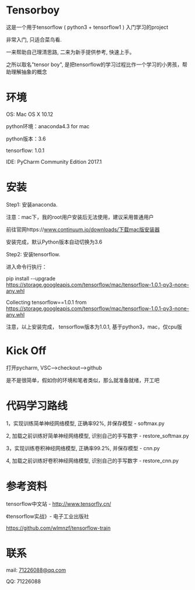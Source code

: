 # Tensorboy
这是一个用于tensorflow ( python3 + tensorflow1 ) 入门学习的project

非常入门, 只适合菜鸟看.

一来帮助自己理清思路, 二来为新手提供参考, 快速上手。

之所以取名"tensor boy", 是把tensorflow的学习过程比作一个学习的小男孩，帮助理解抽象的概念

# 环境
OS: Mac OS X 10.12

python环境：anaconda4.3 for mac

python版本：3.6

tensorflow: 1.0.1

IDE: PyCharm Community Edition 2017.1

# 安装
Step1: 安装anaconda. 

注意：mac下，我的root用户安装后无法使用，建议采用普通用户

前往官网https://www.continuum.io/downloads/下载mac版安装器

安装完成，默认Python版本自动切换为3.6

Step2: 安装tensorflow. 

进入命令行执行：

pip install --upgrade https://storage.googleapis.com/tensorflow/mac/tensorflow-1.0.1-py3-none-any.whl

Collecting tensorflow==1.0.1 from https://storage.googleapis.com/tensorflow/mac/tensorflow-1.0.1-py3-none-any.whl

注意，以上安装完成， tensorflow版本为1.0.1, 基于python3，mac，仅cpu版

# Kick Off
打开pycharm, VSC-->checkout-->github

是不是很简单，假如你的环境和笔者类似，那么就准备就绪，开工吧

# 代码学习路线
1，实现训练简单神经网络模型, 正确率92%, 并保存模型 - softmax.py

2, 加载之前训练好简单神经网络模型, 识别自己的手写数字 - restore_softmax.py

3，实现训练卷积神经网络模型, 正确率99.2%,  并保存模型 - cnn.py

4, 加载之前训练好卷积神经网络模型, 识别自己的手写数字 - restore_cnn.py


# 参考资料
tensorflow中文站 - http://www.tensorfly.cn/

《tensorflow实战》- 电子工业出版社

https://github.com/wlmnzf/tensorflow-train

# 联系
mail: 71226088@qq.com

QQ: 71226088



